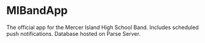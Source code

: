 # MIBandApp
The official app for the Mercer Island High School Band.  Includes scheduled push notifications.  Database hosted on Parse Server.


